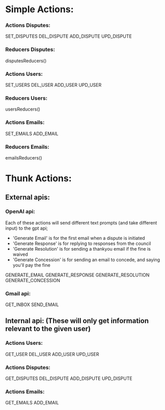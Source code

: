 # Simple Actions:

### Actions Disputes:
SET_DISPUTES
DEL_DISPUTE
ADD_DISPUTE
UPD_DISPUTE

### Reducers Disputes:
disputesReducers()

### Actions Users:
SET_USERS
DEL_USER
ADD_USER
UPD_USER

### Reducers Users:
usersReducers()

### Actions Emails:
SET_EMAILS
ADD_EMAIL

### Reducers Emails:
emailsReducers()

# Thunk Actions:

## External apis:

### OpenAI api:
Each of these actions will send different text prompts (and take different input) to the gpt api;
- 'Generate Email' is for the first email when a dispute is initiated
- 'Generate Response' is for replying to responses from the council
- 'Generate Resolution' is for sending a thankyou email if the fine is waived
- 'Generate Concession' is for sending an email to concede, and saying you'll pay the fine

GENERATE_EMAIL
GENERATE_RESPONSE
GENERATE_RESOLUTION
GENERATE_CONCESSION

### Gmail api:
GET_INBOX
SEND_EMAIL

## Internal api: (These will only get information relevant to the given user)

### Actions Users:
GET_USER
DEL_USER
ADD_USER
UPD_USER

### Actions Disputes:
GET_DISPUTES
DEL_DISPUTE
ADD_DISPUTE
UPD_DISPUTE

### Actions Emails:
GET_EMAILS
ADD_EMAIL